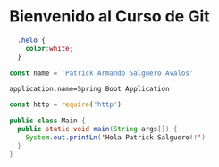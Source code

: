 # Bienvenido al Curso de Git

```css
  .helo {
    color:white;
  }
```

```js
const name = 'Patrick Armando Salguero Avalos'
```

```properties
application.name=Spring Boot Application
```

```javascript
const http = require('http')
```

```java
public class Main {
  public static void main(String args[]) {
    System.out.printLn('Hola Patrick Salguero!!')
  }
}
```
